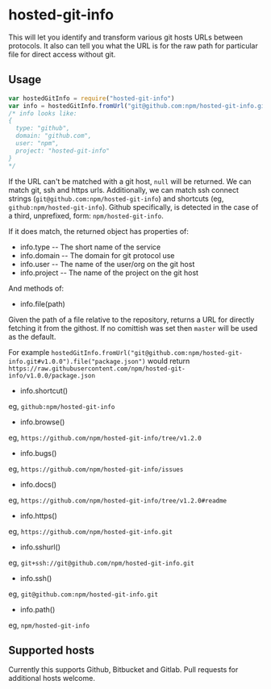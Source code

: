 # hosted-git-info

This will let you identify and transform various git hosts URLs between
protocols.  It also can tell you what the URL is for the raw path for
particular file for direct access without git.






















<extoc></extoc>

## Usage

```javascript
var hostedGitInfo = require("hosted-git-info")
var info = hostedGitInfo.fromUrl("git@github.com:npm/hosted-git-info.git")
/* info looks like:
{
  type: "github",
  domain: "github.com",
  user: "npm",
  project: "hosted-git-info"
}
*/
```

If the URL can't be matched with a git host, `null` will be returned.  We
can match git, ssh and https urls.  Additionally, we can match ssh connect
strings (`git@github.com:npm/hosted-git-info`) and shortcuts (eg,
`github:npm/hosted-git-info`).  Github specifically, is detected in the case
of a third, unprefixed, form: `npm/hosted-git-info`.

If it does match, the returned object has properties of:

* info.type -- The short name of the service
* info.domain -- The domain for git protocol use
* info.user -- The name of the user/org on the git host
* info.project -- The name of the project on the git host

And methods of:

* info.file(path)

Given the path of a file relative to the repository, returns a URL for
directly fetching it from the githost.  If no comittish was set then
`master` will be used as the default.

For example `hostedGitInfo.fromUrl("git@github.com:npm/hosted-git-info.git#v1.0.0").file("package.json")`
would return `https://raw.githubusercontent.com/npm/hosted-git-info/v1.0.0/package.json`

* info.shortcut()

eg, `github:npm/hosted-git-info`

* info.browse()

eg, `https://github.com/npm/hosted-git-info/tree/v1.2.0`

* info.bugs()

eg, `https://github.com/npm/hosted-git-info/issues`

* info.docs()

eg, `https://github.com/npm/hosted-git-info/tree/v1.2.0#readme`

* info.https()

eg, `https://github.com/npm/hosted-git-info.git`

* info.sshurl()

eg, `git+ssh://git@github.com/npm/hosted-git-info.git`

* info.ssh()

eg, `git@github.com:npm/hosted-git-info.git`

* info.path()

eg, `npm/hosted-git-info`

## Supported hosts

Currently this supports Github, Bitbucket and Gitlab. Pull requests for
additional hosts welcome.

